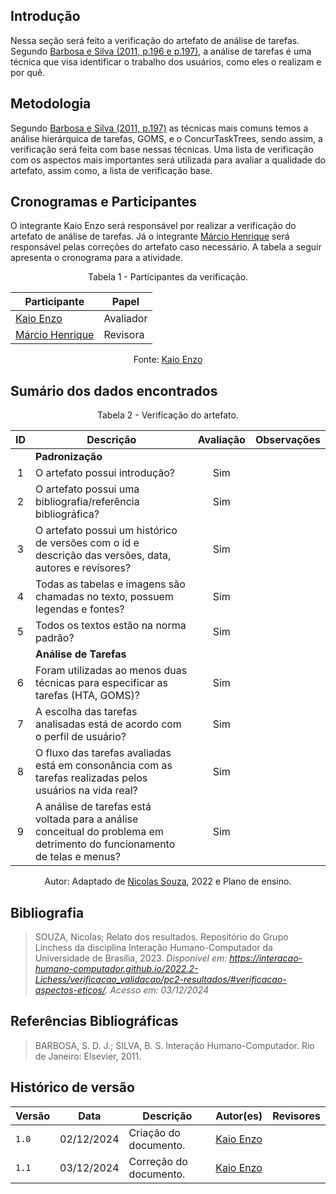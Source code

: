 ## **Introdução**

Nessa seção será feito a verificação do artefato de análise de tarefas. Segundo [Barbosa e Silva (2011, p.196 e p.197)](../../../analiseRequisitos/referencias/analise_tarefas.png), a análise de tarefas é uma técnica que visa identificar o trabalho dos usuários, como eles o realizam e por quê.

## **Metodologia**
Segundo [Barbosa e Silva (2011, p.197)](/../../analiseRequisitos/referencias/analise_tarefas2.png) as técnicas mais comuns temos a análise hierárquica de tarefas, GOMS, e o ConcurTaskTrees, sendo assim, a verificação será feita com base nessas técnicas. Uma lista de verificação com os aspectos mais importantes será utilizada para avaliar a qualidade do artefato, assim como, a lista de verificação base.

## **Cronogramas e Participantes**
O integrante Kaio Enzo será responsável por realizar a verificação do artefato de análise de tarefas. Já o integrante [Márcio Henrique]() será responsável pelas correções do artefato caso necessário. A tabela a seguir apresenta o cronograma para a atividade.

<center>
Tabela 1 - Participantes da verificação.

| Participante | Papel |
|--------------|-------|
| [Kaio Enzo](https://github.com/kaioenzo) | Avaliador |
| [Márcio Henrique](https://github.com/DeM4rcio) | Revisora |

Fonte: [Kaio Enzo](https://github.com/kaioenzo)
</center>


## Sumário dos dados encontrados
<center>
Tabela 2 - Verificação do artefato.

|  ID  | Descrição      | Avaliação  |                Observações                |
| :--: | -------------- | :--------: | :---------------------------------------: |
|      | **Padronização**  |
|  1   | O artefato possui introdução?                         |    Sim     |                                          |
|  2   | O artefato possui uma bibliografia/referência bibliográfica?       |    Sim     |                                          |
|  3   | O artefato possui um histórico de versões com o id e descrição das versões, data, autores e revisores? |    Sim     |                                       |
|  4   | Todas as tabelas e imagens são chamadas no texto, possuem legendas e fontes?                           |    Sim     |                                          |
|  5   | Todos os textos estão na norma padrão?                                                                 |    Sim     |  
|      | **Análise de Tarefas**               |            |                                           |   
6 |	Foram utilizadas ao menos duas técnicas para especificar as tarefas (HTA, GOMS)?	|	 Sim 	|		|
7 |	A escolha das tarefas analisadas está de acordo com o perfil de usuário?		| Sim | |
8 |	O fluxo das tarefas avaliadas está em consonância com as tarefas realizadas pelos usuários na vida real? | Sim | |		
9 |	A análise de tarefas está voltada para a análise conceitual do problema em detrimento do funcionamento de telas e menus? | Sim | |

Autor: Adaptado de [Nicolas Souza](https://github.com/nszchagas), 2022 e Plano de ensino.
</center>


## Bibliografia
> SOUZA, Nicolas; Relato dos resultados. Repositório do Grupo Linchess da disciplina Interação Humano-Computador da Universidade de Brasília, 2023. _Disponível em: <https://interacao-humano-computador.github.io/2022.2-Lichess/verificacao_validacao/pc2-resultados/#verificacao-aspectos-eticos/>. Acesso em: 03/12/2024_

## Referências Bibliográficas

> BARBOSA, S. D. J.; SILVA, B. S. Interação Humano-Computador. Rio de Janeiro: Elsevier, 2011.


## __Histórico de versão__

| Versão |    Data    |      Descrição      |             Autor(es)                        | Revisores |
|--------|------------|---------------------|----------------------------------------------|-----------|
| `1.0`  | 02/12/2024 | Criação do documento. | [Kaio Enzo](https://github.com/kaioenzo) |  |
| `1.1`  | 03/12/2024 | Correção do documento. | [Kaio Enzo](https://github.com/kaioenzo) |  |
